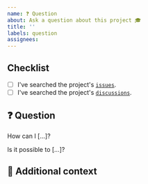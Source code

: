 ```yaml
---
name: ❓ Question
about: Ask a question about this project 🎓
title: ''
labels: question
assignees:
---
```


## Checklist

<!-- Mark with an `x` all the checkboxes that apply (like `[x]`). -->

<!-- Regardless, if something isn't clearly documented or easy to understand - let me know! -->

- [ ] I've searched the project's [`issues`](https://github.com/pglombardo/pwpush/issues?q=is%3Aissue).
- [ ] I've searched the project's [`discussions`](https://github.com/pglombardo/PasswordPusher/discussions).

## ❓ Question

<!-- What is your question -->

How can I [...]?

Is it possible to [...]?

## 📎 Additional context

<!-- Add any other context or screenshots about the feature request here. -->
